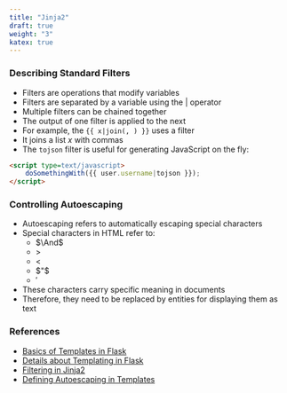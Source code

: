 ```yaml
---
title: "Jinja2"
draft: true
weight: "3"
katex: true
---
```


### Describing Standard Filters
- Filters are operations that modify variables
- Filters are separated by a variable using the $\vert$ operator
- Multiple filters can be chained together
- The output of one filter is applied to the next
- For example, the `{{ x|join(, ) }}` uses a filter
- It joins a list $x$ with commas
- The `tojson` filter is useful for generating JavaScript on the fly:

```html
<script type=text/javascript>
    doSomethingWith({{ user.username|tojson }});
</script>
```

### Controlling Autoescaping
- Autoescaping refers to automatically escaping special characters
- Special characters in HTML refer to:
	- $\And$
	- $>$
	- $<$
	- $"$
	- $'$
- These characters carry specific meaning in documents
- Therefore, they need to be replaced by entities for displaying them as text

### References
- [Basics of Templates in Flask](https://flask.palletsprojects.com/en/1.1.x/tutorial/templates/)
- [Details about Templating in Flask](https://flask.palletsprojects.com/en/1.1.x/templating/)
- [Filtering in Jinja2](https://jinja.palletsprojects.com/en/2.11.x/templates/#filters)
- [Defining Autoescaping in Templates](https://stackoverflow.com/a/35444830/12777044)
